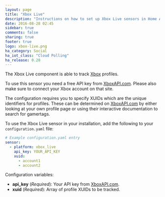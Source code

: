 ```yaml
---
layout: page
title: "Xbox Live"
description: "Instructions on how to set up Xbox Live sensors in Home Assistant."
date: 2016-08-28 02:45
sidebar: true
comments: false
sharing: true
footer: true
logo: xbox-live.png
ha_category: Social
ha_iot_class: "Cloud Polling"
ha_release: 0.28
---
```


The Xbox Live component is able to track [Xbox](http://xbox.com/) profiles.

To use this sensor you need a free API key from [XboxAPI.com](http://xboxapi.com). Please also make sure to connect your Xbox account on that site.

The configuration requires you to specify XUIDs which are the unique identifiers for profiles. These can be determined on [XboxAPI.com](http://xboxapi.com) by either looking at your own profile page or using their interactive documentation to search for gamertags.

To use the Xbox Live sensor in your installation, add the following to your `configuration.yaml` file:

```yaml
# Example configuration.yaml entry
sensor:
  - platform: xbox_live
    api_key: YOUR_API_KEY
    xuid:
      - account1
      - account2
```

Configuration variables:

- **api_key** (*Required*): Your API key from [XboxAPI.com](http://xboxapi.com).
- **xuid** (*Required*): Array of profile XUIDs to be tracked.
